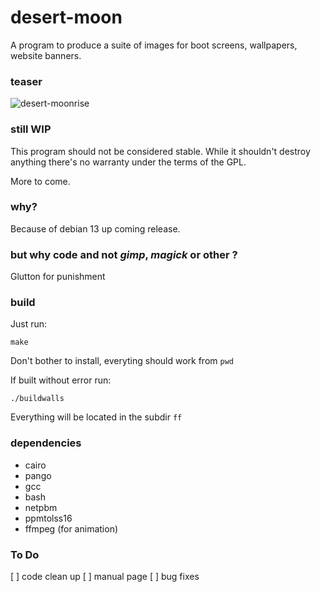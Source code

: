 # desert-moon
A program to produce a suite of images for boot screens, wallpapers, website banners.

### teaser

![desert-moonrise](https://01micko.github.io/artwork/desert-moonriseFHD.svg)

### still WIP

This program should not be considered stable. While it shouldn't destroy anything
there's no warranty under the terms of the GPL.

More to come.

### why?

Because of debian 13 up coming release.

### but why code and not *gimp*, *magick* or other ?

Glutton for punishment

### build

Just run:

```
make
```

Don't bother to install, everyting should work from `pwd`

If built without error run:

```
./buildwalls
```

Everything will be located in the subdir `ff`

### dependencies

 - cairo
 - pango
 - gcc
 - bash
 - netpbm
 - ppmtolss16
 - ffmpeg (for animation)

### To Do

 [ ] code clean up
 [ ] manual page
 [ ] bug fixes
